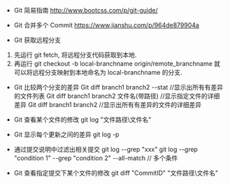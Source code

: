 * Git 简易指南
http://www.bootcss.com/p/git-guide/

* Git 合并多个 Commit
https://www.jianshu.com/p/964de879904a

* Git 获取远程分支
1. 先运行 git fetch, 将远程分支代码获取到本地.
2. 再运行 git checkout -b local-branchname origin/remote_branchname  就可以将远程分支映射到本地命名为 local-branchname 的分支.

* Git 比较两个分支的差异 
Git diff branch1 branch2 --stat              //显示出所有有差异的文件列表
Git diff branch1 branch2 文件名(带路径)       //显示指定文件的详细差异
Git diff branch1 branch2                     //显示出所有有差异的文件的详细差异

* Git 查看某个文件的修改
git log "文件路径\文件名"

* Git 显示每个更新之间的差异
git log -p

* 通过提交说明中过滤出相关提交
git log --grep "xxx"
git log --grep "condition 1" --grep "condition 2" --all-match  // 多个条件

* Git 查看指定提交下某个文件的修改
git diff "CommitID" "文件路径\文件名"